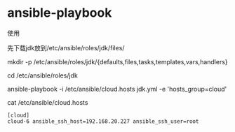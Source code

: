 # ansible-playbook
使用

先下载jdk放到/etc/ansible/roles/jdk/files/

mkdir -p /etc/ansible/roles/jdk/{defaults,files,tasks,templates,vars,handlers}

cd /etc/ansible/roles/jdk

ansible-playbook -i /etc/ansible/cloud.hosts jdk.yml -e 'hosts_group=cloud'

cat /etc/ansible/cloud.hosts

```
[cloud]
cloud-6 ansible_ssh_host=192.168.20.227 ansible_ssh_user=root
```

